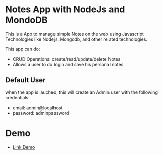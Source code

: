 # Notes App with NodeJs and MondoDB

This is a App to manage simple Notes on the web using Javascript Technologies like Nodejs, Mongodb, and other related technologies.

This app can do:

- CRUD Operations: create/read/update/delete Notes
- Allows a user to do login and save his personal notes

## Default User

when the app is lauched, this will create an Admin user with the following credentials:

- email: admin@localhost
- password: adminpassword

# Demo

- [Link Demo](http://35.188.220.134:4000/)

